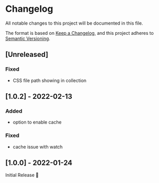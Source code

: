 # Changelog
All notable changes to this project will be documented in this file.

The format is based on [Keep a Changelog](https://keepachangelog.com/en/1.0.0/),
and this project adheres to [Semantic Versioning](https://semver.org/spec/v2.0.0.html).

## [Unreleased]
### Fixed
- CSS file path showing in collection

## [1.0.2] - 2022-02-13
### Added
- option to enable cache

### Fixed
- cache issue with watch

## [1.0.0] - 2022-01-24
Initial Release 🎉
